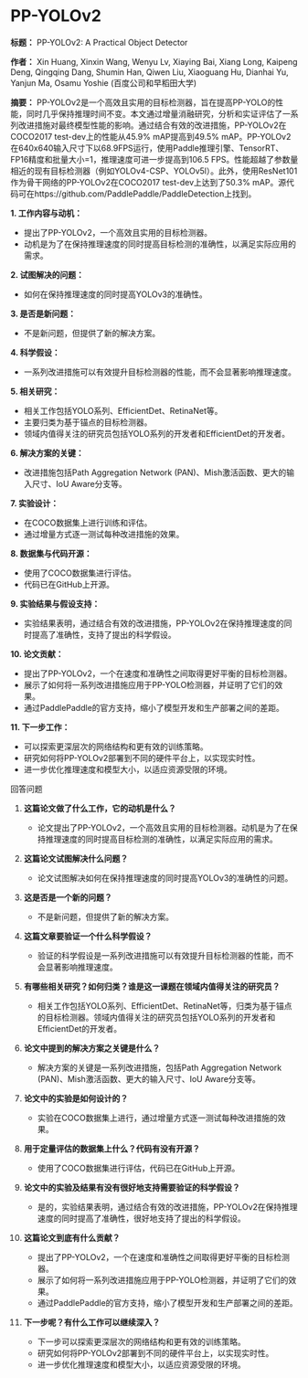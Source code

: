 # PP-YOLOv2

**标题：** PP-YOLOv2: A Practical Object Detector

**作者：** Xin Huang, Xinxin Wang, Wenyu Lv, Xiaying Bai, Xiang Long, Kaipeng Deng, Qingqing Dang, Shumin Han, Qiwen Liu, Xiaoguang Hu, Dianhai Yu, Yanjun Ma, Osamu Yoshie (百度公司和早稻田大学)

**摘要：** PP-YOLOv2是一个高效且实用的目标检测器，旨在提高PP-YOLO的性能，同时几乎保持推理时间不变。本文通过增量消融研究，分析和实证评估了一系列改进措施对最终模型性能的影响。通过结合有效的改进措施，PP-YOLOv2在COCO2017 test-dev上的性能从45.9% mAP提高到49.5% mAP。PP-YOLOv2在640x640输入尺寸下以68.9FPS运行，使用Paddle推理引擎、TensorRT、FP16精度和批量大小=1，推理速度可进一步提高到106.5 FPS。性能超越了参数量相近的现有目标检测器（例如YOLOv4-CSP、YOLOv5l）。此外，使用ResNet101作为骨干网络的PP-YOLOv2在COCO2017 test-dev上达到了50.3% mAP。源代码可在https://github.com/PaddlePaddle/PaddleDetection上找到。

**1. 工作内容与动机：**
   - 提出了PP-YOLOv2，一个高效且实用的目标检测器。
   - 动机是为了在保持推理速度的同时提高目标检测的准确性，以满足实际应用的需求。

**2. 试图解决的问题：**
   - 如何在保持推理速度的同时提高YOLOv3的准确性。

**3. 是否是新问题：**
   - 不是新问题，但提供了新的解决方案。

**4. 科学假设：**
   - 一系列改进措施可以有效提升目标检测器的性能，而不会显著影响推理速度。

**5. 相关研究：**
   - 相关工作包括YOLO系列、EfficientDet、RetinaNet等。
   - 主要归类为基于锚点的目标检测器。
   - 领域内值得关注的研究员包括YOLO系列的开发者和EfficientDet的开发者。

**6. 解决方案的关键：**
   - 改进措施包括Path Aggregation Network (PAN)、Mish激活函数、更大的输入尺寸、IoU Aware分支等。

**7. 实验设计：**
   - 在COCO数据集上进行训练和评估。
   - 通过增量方式逐一测试每种改进措施的效果。

**8. 数据集与代码开源：**
   - 使用了COCO数据集进行评估。
   - 代码已在GitHub上开源。

**9. 实验结果与假设支持：**
   - 实验结果表明，通过结合有效的改进措施，PP-YOLOv2在保持推理速度的同时提高了准确性，支持了提出的科学假设。

**10. 论文贡献：**
   - 提出了PP-YOLOv2，一个在速度和准确性之间取得更好平衡的目标检测器。
   - 展示了如何将一系列改进措施应用于PP-YOLO检测器，并证明了它们的效果。
   - 通过PaddlePaddle的官方支持，缩小了模型开发和生产部署之间的差距。

**11. 下一步工作：**
   - 可以探索更深层次的网络结构和更有效的训练策略。
   - 研究如何将PP-YOLOv2部署到不同的硬件平台上，以实现实时性。
   - 进一步优化推理速度和模型大小，以适应资源受限的环境。

回答问题

1. **这篇论文做了什么工作，它的动机是什么？**
   - 论文提出了PP-YOLOv2，一个高效且实用的目标检测器。动机是为了在保持推理速度的同时提高目标检测的准确性，以满足实际应用的需求。

2. **这篇论文试图解决什么问题？**
   - 论文试图解决如何在保持推理速度的同时提高YOLOv3的准确性的问题。

3. **这是否是一个新的问题？**
   - 不是新问题，但提供了新的解决方案。

4. **这篇文章要验证一个什么科学假设？**
   - 验证的科学假设是一系列改进措施可以有效提升目标检测器的性能，而不会显著影响推理速度。

5. **有哪些相关研究？如何归类？谁是这一课题在领域内值得关注的研究员？**
   - 相关工作包括YOLO系列、EfficientDet、RetinaNet等，归类为基于锚点的目标检测器。领域内值得关注的研究员包括YOLO系列的开发者和EfficientDet的开发者。

6. **论文中提到的解决方案之关键是什么？**
   - 解决方案的关键是一系列改进措施，包括Path Aggregation Network (PAN)、Mish激活函数、更大的输入尺寸、IoU Aware分支等。

7. **论文中的实验是如何设计的？**
   - 实验在COCO数据集上进行，通过增量方式逐一测试每种改进措施的效果。

8. **用于定量评估的数据集上什么？代码有没有开源？**
   - 使用了COCO数据集进行评估，代码已在GitHub上开源。

9. **论文中的实验及结果有没有很好地支持需要验证的科学假设？**
   - 是的，实验结果表明，通过结合有效的改进措施，PP-YOLOv2在保持推理速度的同时提高了准确性，很好地支持了提出的科学假设。

10. **这篇论文到底有什么贡献？**
    - 提出了PP-YOLOv2，一个在速度和准确性之间取得更好平衡的目标检测器。
    - 展示了如何将一系列改进措施应用于PP-YOLO检测器，并证明了它们的效果。
    - 通过PaddlePaddle的官方支持，缩小了模型开发和生产部署之间的差距。

11. **下一步呢？有什么工作可以继续深入？**
    - 下一步可以探索更深层次的网络结构和更有效的训练策略。
    - 研究如何将PP-YOLOv2部署到不同的硬件平台上，以实现实时性。
    - 进一步优化推理速度和模型大小，以适应资源受限的环境。
